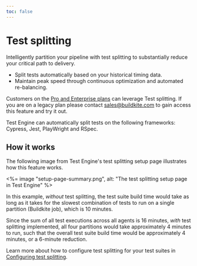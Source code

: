 ```yaml
---
toc: false
---
```


# Test splitting

Intelligently partition your pipeline with test splitting to substantially reduce your critical path to delivery.

- Split tests automatically based on your historical timing data.
- Maintain peak speed through continuous optimization and automated re-balancing.

Customers on the [Pro and Enterprise plans](https://buildkite.com/pricing/) can
leverage Test splitting. If you are on a legacy plan please contact sales@buildkite.com
to gain access this feature and try it out.

Test Engine can automatically split tests on the following frameworks: Cypress, Jest, PlayWright and RSpec.

## How it works

The following image from Test Engine's test splitting setup page illustrates how this feature works.

<%= image "setup-page-summary.png", alt: "The test splitting setup page in Test Engine" %>

In this example, _without_ test splitting, the test suite build time would take as long as it takes for the slowest combination of tests to run on a single partition (Buildkite job), which is 10 minutes.

Since the sum of all test executions across all agents is 16 minutes, _with_ test splitting implemented, all four partitions would take approximately 4 minutes to run, such that the overall test suite build time would be approximately 4 minutes, or a 6-minute reduction.

Learn more about how to configure test splitting for your test suites in [Configuring test splitting](/docs/test-engine/test-splitting/configuring).
